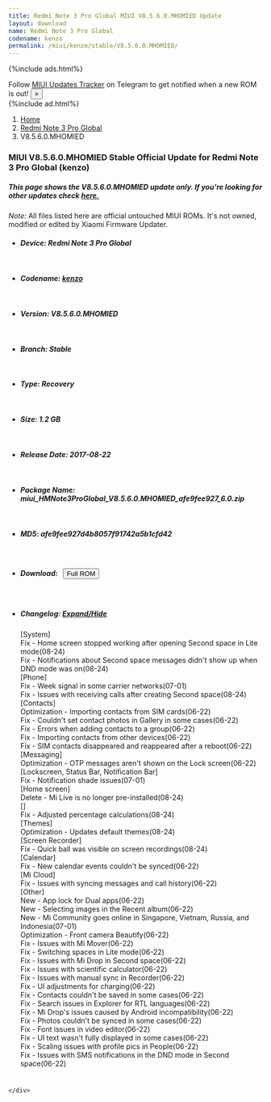 ```yaml
---
title: Redmi Note 3 Pro Global MIUI V8.5.6.0.MHOMIED Update
layout: download
name: Redmi Note 3 Pro Global
codename: kenzo
permalink: /miui/kenzo/stable/V8.5.6.0.MHOMIED/
---
```


{%include ads.html%}
<div class="alert alert-primary alert-dismissible fade show" role="alert">
    Follow <a href="https://t.me/MIUIUpdatesTracker" class="alert-link">MIUI Updates Tracker</a> on Telegram to get
    notified when a new ROM is out!
    <button type="button" class="close" data-dismiss="alert" aria-label="Close">
        <span aria-hidden="true">&times;</span>
    </button>
</div>
{%include ad.html%}

<nav aria-label="breadcrumb">
    <ol class="breadcrumb">
        <li class="breadcrumb-item"><a href="/">Home</a></li>
        <li class="breadcrumb-item"><a href="/miui/kenzo/">Redmi Note 3 Pro Global</a></li>
        <li class="breadcrumb-item active" aria-current="page">V8.5.6.0.MHOMIED</li>
    </ol>
</nav>

<div class="col-12 mx-auto">
    <h3 class="title bg-light p-2 rounded">MIUI V8.5.6.0.MHOMIED Stable Official Update for Redmi Note 3 Pro Global (kenzo)</h3>
    <h5>This page shows the V8.5.6.0.MHOMIED update only. If you're looking for other updates check
        <a href="/miui/kenzo/">here.</a></h5>
    <p><i>Note: </i>All files listed here are official untouched MIUI ROMs.
        It's not owned, modified or edited by Xiaomi Firmware Updater.</p>
    <div id="downloads">
                <div class="card card-body">
            <ul class="list-unstyled">
                <li style="padding-bottom: 10px;">
                    <h5><b>Device: </b>Redmi Note 3 Pro Global</h5>
                </li>
                <li style="padding-bottom: 10px;">
                    <h5><b>Codename: </b> <a href="/miui/kenzo/" target="_blank">kenzo</a> </h5>
                </li>
                <li style="padding-bottom: 10px;">
                    <h5><b>Version: </b>V8.5.6.0.MHOMIED</h5>
                </li>
                <li style="padding-bottom: 10px;">
                    <h5><b>Branch: </b>Stable</h5>
                </li>
                <li style="padding-bottom: 10px;">
                    <h5><b>Type: </b>Recovery</h5>
                </li>
                <li style="padding-bottom: 10px;">
                    <h5><b>Size: </b>1.2 GB</h5>
                </li>
                <li style="padding-bottom: 10px;">
                    <h5><b>Release Date: </b>2017-08-22</h5>
                </li>
                <li style="padding-bottom: 10px;">
                    <h5><b>Package Name: </b><span id="filename" class="text-dark">miui_HMNote3ProGlobal_V8.5.6.0.MHOMIED_afe9fee927_6.0.zip</span></h5>
                </li>
                <li style="padding-bottom: 10px;">
                    <h5><b>MD5: </b><span id="md5" class="text-muted">afe9fee927d4b8057f91742a5b1cfd42</span></h5>
                </li>
                <li style="padding-bottom: 10px;">
                    <h5><b>Download: </b><button type="button" id="download" class="btn btn-primary" style="margin: 7px;"
                            onclick="window.open('https://bigota.d.miui.com/V8.5.6.0.MHOMIED/miui_HMNote3ProGlobal_V8.5.6.0.MHOMIED_afe9fee927_6.0.zip', '_blank');"><i class="fa fa-download"></i> Full ROM</button></h5>
                </li>
                <li style="padding-bottom: 10px;">
                    <h5><b>Changelog: </b><a href="#kenzo_1_changelog" data-toggle="collapse" role="button"
                            aria-expanded="false" aria-controls="kenzo_1_changelog"> <i class="fa fa-arrow-down"
                                aria-hidden="true"></i> Expand/Hide</a></h5>
                    <div class="collapse" id="kenzo_1_changelog">
                        <p id="changelog_text">[System]<br>Fix - Home screen stopped working after opening Second space in Lite mode(08-24)<br>Fix - Notifications about Second space messages didn't show up when DND mode was on(08-24)<br>[Phone]<br>Fix - Week signal in some carrier networks(07-01)<br>Fix - Issues with receiving calls after creating Second space(08-24)<br>[Contacts]<br>Optimization - Importing contacts from SIM cards(06-22)<br>Fix - Couldn't set contact photos in Gallery in some cases(06-22)<br>Fix - Errors when adding contacts to a group(06-22)<br>Fix - Importing contacts from other devices(06-22)<br>Fix - SIM contacts disappeared and reappeared after a reboot(06-22)<br>[Messaging]<br>Optimization - OTP messages aren't shown on the Lock screen(06-22)<br>[Lockscreen, Status Bar, Notification Bar]<br>Fix - Notification shade issues(07-01)<br>[Home screen]<br>Delete - Mi Live is no longer pre-installed(08-24)<br>[]<br>Fix - Adjusted percentage calculations(08-24)<br>[Themes]<br>Optimization - Updates default themes(08-24)<br>[Screen Recorder]<br>Fix - Quick ball was visible on screen recordings(08-24)<br>[Calendar]<br>Fix - New calendar events couldn't be synced(06-22)<br>[Mi Cloud]<br>Fix - Issues with syncing messages and call history(06-22)<br>[Other]<br>New - App lock for Dual apps(06-22)<br>New - Selecting images in the Recent album(06-22)<br>New - Mi Community goes online in Singapore, Vietnam, Russia, and Indonesia(07-01)<br>Optimization - Front camera Beautify(06-22)<br>Fix - Issues with Mi Mover(06-22)<br>Fix - Switching spaces in Lite mode(06-22)<br>Fix - Issues with Mi Drop in Second space(06-22)<br>Fix - Issues with scientific calculator(06-22)<br>Fix - Issues with manual sync in Recorder(06-22)<br>Fix - UI adjustments for charging(06-22)<br>Fix - Contacts couldn't be saved in some cases(06-22)<br>Fix - Search issues in Explorer for RTL languages(06-22)<br>Fix - Mi Drop's issues caused by Android incompatibility(06-22)<br>Fix - Photos couldn't be synced in some cases(06-22)<br>Fix - Font issues in video editor(06-22)<br>Fix - UI text wasn't fully displayed in some cases(06-22)<br>Fix - Scaling issues with profile pics in People(06-22)<br>Fix - Issues with SMS notifications in the DND mode in Second space(06-22)</p>
                    </div>
                </li>
            </ul>
        </div>

    </div>
</div>